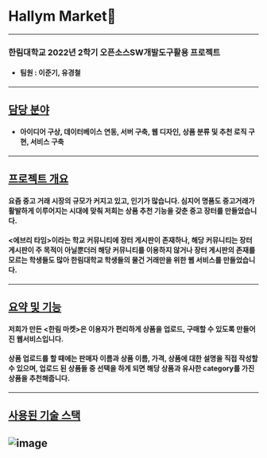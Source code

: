 # Hallym Market🛒
-----
### 한림대학교 2022년 2학기 오픈소스SW개발도구활용 프로젝트
+ #### 팀원 : 이준기, 유경철
-----
## [담당 분야](#담당-분야)
+ #### 아이디어 구상, 데이터베이스 연동, 서버 구축, 웹 디자인, 상품 분류 및 추천 로직 구현, 서비스 구축
-----
## [프로젝트 개요](#프로젝트-개요)
#### 요즘 중고 거래 시장의 규모가 커지고 있고, 인기가 많습니다. 심지어 명품도 중고거래가 활발하게 이루어지는 시대에 맞춰 저희는 상품 추천 기능을 갖춘 중고 장터를 만들었습니다.
#### <에브리 타임>이라는 학교 커뮤니티에 장터 게시판이 존재하나, 해당 커뮤니티는 장터 게시판이 주 목적이 아닐뿐더러 해당 커뮤니티를 이용하지 않거나 장터 게시판의 존재를 모르는 학생들도 많아 한림대학교 학생들의 물건 거래만을 위한 웹 서비스를 만들었습니다.
----

## [요약 및 기능](#요약-및-기능)
#### 저희가 만든 <한림 마켓>은 이용자가 편리하게 상품을 업로드, 구매할 수 있도록 만들어진 웹서비스입니다.

#### 상품 업로드를 할 때에는 판매자 이름과 상품 이름, 가격, 상품에 대한 설명을 직접 작성할 수 있으며, 업로드 된 상품들 중 선택을 하게 되면 해당 상품과 유사한 category를 가진 상품을 추천해줍니다. 

-----
## [사용된 기술 스택](#기술-스택)
![image](https://user-images.githubusercontent.com/116767717/215315273-04fd4816-6992-4a13-b37a-fc99ee6bbbc3.png)
-----


